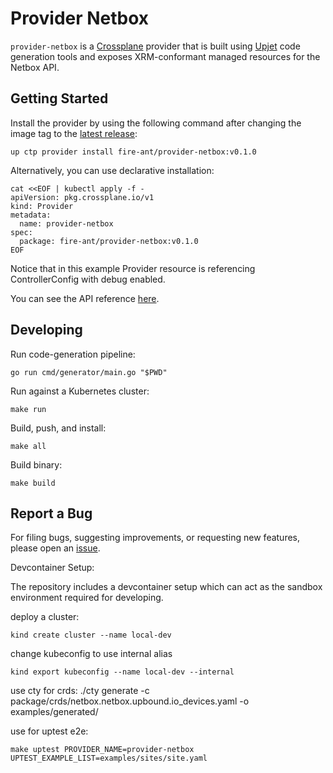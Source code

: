 # Provider Netbox

`provider-netbox` is a [Crossplane](https://crossplane.io/) provider that
is built using [Upjet](https://github.com/upbound/upjet) code
generation tools and exposes XRM-conformant managed resources for the
Netbox API.

## Getting Started

Install the provider by using the following command after changing the image tag
to the [latest release](https://marketplace.upbound.io/providers/fire-ant/provider-netbox):
```
up ctp provider install fire-ant/provider-netbox:v0.1.0
```

Alternatively, you can use declarative installation:
```
cat <<EOF | kubectl apply -f -
apiVersion: pkg.crossplane.io/v1
kind: Provider
metadata:
  name: provider-netbox
spec:
  package: fire-ant/provider-netbox:v0.1.0
EOF
```

Notice that in this example Provider resource is referencing ControllerConfig with debug enabled.

You can see the API reference [here](https://doc.crds.dev/github.com/fire-ant/provider-netbox).

## Developing

Run code-generation pipeline:
```console
go run cmd/generator/main.go "$PWD"
```

Run against a Kubernetes cluster:

```console
make run
```

Build, push, and install:

```console
make all
```

Build binary:

```console
make build
```

## Report a Bug

For filing bugs, suggesting improvements, or requesting new features, please
open an [issue](https://github.com/fire-ant/provider-netbox/issues).

Devcontainer Setup:

The repository includes a devcontainer setup which can act as the sandbox environment required for developing. 

deploy a cluster:
```
kind create cluster --name local-dev
```

change kubeconfig to use internal alias
```
kind export kubeconfig --name local-dev --internal
```


use cty for crds:
./cty generate -c package/crds/netbox.netbox.upbound.io_devices.yaml -o examples/generated/


use for uptest e2e:
```
make uptest PROVIDER_NAME=provider-netbox UPTEST_EXAMPLE_LIST=examples/sites/site.yaml
```